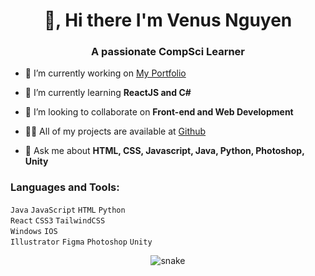 <h1 align="center">👋, Hi there I'm Venus Nguyen</h1>

<h3 align="center">A passionate CompSci Learner</h3>

- 🔭 I’m currently working on [My Portfolio]()

- 🌱 I’m currently learning **ReactJS and C#**

- 👯 I’m looking to collaborate on **Front-end and Web Development** 

<!-- - 🤝 I’m looking for assistance with **DSA** -->

- 👨‍💻 All of my projects are available at [Github](https://github.com/Vbeany)

<!--  - 📝 I regularly write articles on [Coming Soon.....](Coming Soon.....) -->

- 💬 Ask me about **HTML, CSS, Javascript, Java, Python, Photoshop, Unity**

<!-- - 📫 How to reach me **chetan611611611@gmail.com** -->

<!-- - 📄 Know about my experiences [Coming Soon...](Coming Soon...) -->

<!-- - ⚡ Fun fact **Coming Soon..** -->


<h3 align="left">Languages and Tools:</h3>

`Java` `JavaScript` `HTML` `Python` <br/>
`React` `CSS3` `TailwindCSS` <br/>
`Windows` `IOS` <br/>
`Illustrator` `Figma` `Photoshop` `Unity` <br/> 

<p align="center">
  <img src="https://github.com/ishikkkkaaaa/ishikkkkaaaa/raw/output/github-contribution-grid-snake.svg" alt="snake"></center>
</p>






<!-- ### Hi there 👋

**Vbeany/Vbeany** is a ✨ _special_ ✨ repository because its `README.md` (this file) appears on your GitHub profile.

Here are some ideas to get you started:

- 🔭 I’m currently working on ...
- 🌱 I’m currently learning ...
- 👯 I’m looking to collaborate on ...
- 🤔 I’m looking for help with ...
- 💬 Ask me about ...
- 📫 How to reach me: ...
- 😄 Pronouns: ...
- ⚡ Fun fact: ...
-->
